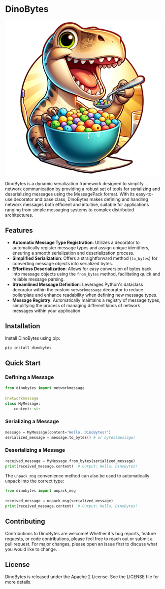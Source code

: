 # DinoBytes

![dinobytes](./assets/dinobytes.png)

DinoBytes is a dynamic serialization framework designed to simplify network communication by providing a robust set of tools for serializing and deserializing messages using the MessagePack format. With its easy-to-use decorator and base class, DinoBytes makes defining and handling network messages both efficient and intuitive, suitable for applications ranging from simple messaging systems to complex distributed architectures.

## Features

- **Automatic Message Type Registration**: Utilizes a decorator to automatically register message types and assign unique identifiers, ensuring a smooth serialization and deserialization process.
- **Simplified Serialization**: Offers a straightforward method (`to_bytes`) for converting message objects into serialized bytes.
- **Effortless Deserialization**: Allows for easy conversion of bytes back into message objects using the `from_bytes` method, facilitating quick and reliable message parsing.
- **Streamlined Message Definition**: Leverages Python's dataclass decorator within the custom `networkmessage` decorator to reduce boilerplate and enhance readability when defining new message types.
- **Message Registry**: Automatically maintains a registry of message types, simplifying the process of managing different kinds of network messages within your application.

## Installation

Install DinoBytes using pip:

```bash
pip install dinobytes
```

## Quick Start

### Defining a Message

```python
from dinobytes import networkmessage

@networkmessage
class MyMessage:
    content: str
```

### Serializing a Message

```python
message = MyMessage(content="Hello, DinoBytes!")
serialized_message = message.to_bytes() # or bytes(message)
```

### Deserializing a Message

```python
received_message = MyMessage.from_bytes(serialized_message)
print(received_message.content)  # Output: Hello, DinoBytes!
```

The `unpack_msg` convenience method can also be used to automatically unpack into the correct type:

```python
from dinobytes import unpack_msg

received_message = unpack_msg(serialized_message)
print(received_message.content)  # Output: Hello, DinoBytes!
```

## Contributing

Contributions to DinoBytes are welcome! Whether it's bug reports, feature requests, or code contributions, please feel free to reach out or submit a pull request. For major changes, please open an issue first to discuss what you would like to change.

## License

DinoBytes is released under the Apache 2 License. See the LICENSE file for more details.
